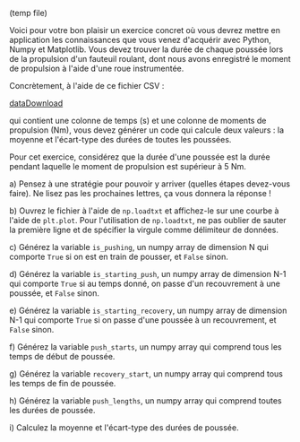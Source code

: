 (temp file)

Voici pour votre bon plaisir un exercice concret où vous devrez mettre en application les connaissances que vous venez d'acquérir avec Python, Numpy et Matplotlib. Vous devez trouver la durée de chaque poussée lors de la propulsion d'un fauteuil roulant, dont nous avons enregistré le moment de propulsion à l'aide d'une roue instrumentée.

Concrètement, à l'aide de ce fichier CSV :

[data](https://felixchenier.uqam.ca/wp-content/uploads/2021/06/data.csv)[Download](https://felixchenier.uqam.ca/wp-content/uploads/2021/06/data.csv)

qui contient une colonne de temps (s) et une colonne de moments de propulsion (Nm), vous devez générer un code qui calcule deux valeurs : la moyenne et l'écart-type des durées de toutes les poussées.

Pour cet exercice, considérez que la durée d'une poussée est la durée pendant laquelle le moment de propulsion est supérieur à 5 Nm.

a) Pensez à une stratégie pour pouvoir y arriver (quelles étapes devez-vous faire). Ne lisez pas les prochaines lettres, ça vous donnera la réponse !

b) Ouvrez le fichier à l'aide de `np.loadtxt` et affichez-le sur une courbe à l'aide de `plt.plot`. Pour l'utilisation de `np.loadtxt`, ne pas oublier de sauter la première ligne et de spécifier la virgule comme délimiteur de données.

c) Générez la variable `is_pushing`, un numpy array de dimension N qui comporte `True` si on est en train de pousser, et `False` sinon.

d) Générez la variable `is_starting_push`, un numpy array de dimension N-1 qui comporte `True` si au temps donné, on passe d'un recouvrement à une poussée, et `False` sinon.

e) Générez la variable `is_starting_recovery`, un numpy array de dimension N-1 qui comporte `True` si on passe d'une poussée à un recouvrement, et `False` sinon.

f) Générez la variable `push_starts`, un numpy array qui comprend tous les temps de début de poussée.

g) Générez la variable `recovery_start`, un numpy array qui comprend tous les temps de fin de poussée.

h) Générez la variable `push_lengths`, un numpy array qui comprend toutes les durées de poussée.

i) Calculez la moyenne et l'écart-type des durées de poussée.
